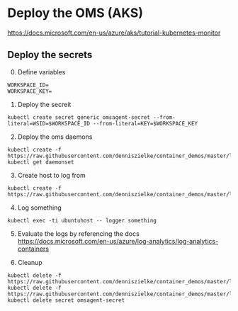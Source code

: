 # Deploy the OMS (AKS)

https://docs.microsoft.com/en-us/azure/aks/tutorial-kubernetes-monitor

## Deploy the secrets

0. Define variables

```
WORKSPACE_ID=
WORKSPACE_KEY=
```

1. Deploy the secreit

```
kubectl create secret generic omsagent-secret --from-literal=WSID=$WORKSPACE_ID --from-literal=KEY=$WORKSPACE_KEY
```

2. Deploy the oms daemons

```
kubectl create -f https://raw.githubusercontent.com/denniszielke/container_demos/master/logging/omsdaemonset.yaml
kubectl get daemonset
```

3. Create host to log from
```
kubectl create -f https://raw.githubusercontent.com/denniszielke/container_demos/master/logging/ubuntuhost.yml
```

4. Log something
```
kubectl exec -ti ubuntuhost -- logger something
```

5. Evaluate the logs by referencing the docs
https://docs.microsoft.com/en-us/azure/log-analytics/log-analytics-containers 

6. Cleanup
```
kubectl delete -f https://raw.githubusercontent.com/denniszielke/container_demos/master/logging/ubuntuhost.yml
kubectl delete -f https://raw.githubusercontent.com/denniszielke/container_demos/master/logging/omsdaemonset.yaml
kubectl delete secret omsagent-secret
```
